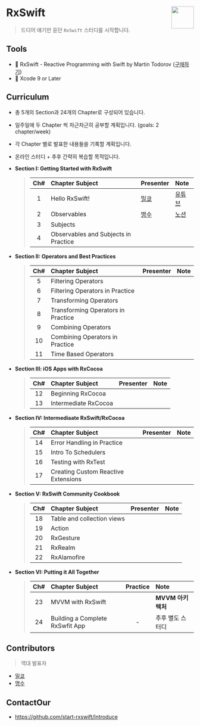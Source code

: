 # RxSwift <img src = "https://github.com/ReactiveX/RxSwift/raw/master/assets/Rx_Logo_M.png" width = 60  align = right> 

>드디어 얘기만 듣던 `RxSwift` 스터디를 시작합니다.

## Tools
* 📕 RxSwift - Reactive Programming with Swift by Martin Todorov ([구매하기](https://store.raywenderlich.com/products/rxswift?_ga=2.88706715.1421367013.1516248812-515082446.1516248812))
* 🔨 Xcode 9 or Later

## Curriculum

* 총 5개의 Section과 24개의 Chapter로 구성되어 있습니다.

* 일주일에 두 Chapter 씩 차근차근히 공부할 계획입니다. (goals: 2 chapter/week)

* 각 Chapter 별로 발표한 내용들을 기록할 계획입니다.

* 온라인 스터디 + 추후 간략히 복습할 목적입니다.

* **Section I: Getting Started with RxSwift**
  > | Ch# | Chapter Subject | Presenter | Note |
  > |:---:| :--- | :--- | :--- |
  > |1|Hello RxSwift!| [밀쿄] |[유튜브](https://www.youtube.com/watch?v=CE0ITE7vuM0)|
  > |2|Observables| [명수] |[노션](https://www.notion.so/lyinefordev/Observable-8d85c034e55f450b83db7bcad78e8199)|
  > |3|Subjects|||
  > |4|Observables and Subjects in Practice| ||

* **Section II: Operators and Best Practices**
  > | Ch# | Chapter Subject | Presenter | Note |
  > |:---:| :--- | :---: | :--- |
  > |5|Filtering Operators| ||
  > |6|Filtering Operators in Practice| ||
  > |7|Transforming Operators| ||
  > |8|Transforming Operators in Practice| ||
  > |9|Combining Operators| ||
  > |10|Combining Operators in Practice|
  > |11|Time Based Operators| ||

* **Section III: iOS Apps with RxCocoa**
  > | Ch# | Chapter Subject | Presenter | Note |
  > |:---:| :--- | :---: | :--- |
  > |12|Beginning RxCocoa| ||
  > |13|Intermediate RxCocoa| ||

* **Section IV: Intermediaate RxSwift/RxCocoa**
  > | Ch# | Chapter Subject | Presenter | Note |
  > |:---:| :--- | :---: | :--- |
  > |14|Error Handling in Practice| ||
  > |15|Intro To Schedulers| ||
  > |16|Testing with RxTest| ||
  > |17|Creating Custom Reactive Extensions|||

* **Section V: RxSwift Community Cookbook**
  > | Ch# | Chapter Subject | Presenter | Note |
  > |:---:| :--- | :---: | :--- |
  > |18|Table and collection views| ||
  > |19|Action|  ||
  > |20|RxGesture| ||
  > |21|RxRealm|  ||
  > |22|RxAlamofire|  ||

* **Section VI: Putting it All Together**
  > | Ch# | Chapter Subject | Practice | Note |
  > |:---:| :--- | :---: | :--- |
  > |23|MVVM with RxSwift||**MVVM 아키텍처**|
  > |24|Building a Complete RxSwfit App| - |추후 별도 스터디|

## Contributors

> 역대 발표자

* [밀쿄]
* [명수]

## ContactOur
*  https://github.com/start-rxswift/Introduce


[밀쿄]: https://github.com/dp221125
[명수]: https://github.com/Lyine0924
